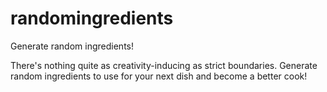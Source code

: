 # randomingredients

Generate random ingredients!

There's nothing quite as creativity-inducing as strict boundaries. Generate random ingredients to use for your next dish and become a better cook!
